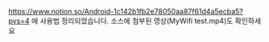 https://www.notion.so/Android-1c142b1fb2e78050aa87f61d4a5ecba5?pvs=4 에 사용법 정리되었습니다.
소스에 첨부된 영상(MyWifi test.mp4)도 확인하세요

